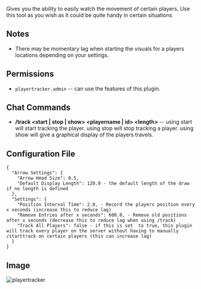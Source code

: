 Gives you the ability to easily watch the movement of certain players. Use this tool as you wish as it could be quite handy in certain situations

## Notes
- There may be momentary lag when starting the visuals for a players locations depending on your settings.

## Permissions
- `playertracker.admin` -- can use the features of this plugin.

## Chat Commands
- **/track <start | stop | show> \<playername | id\> \<length\>** -- using start will start tracking the player. using stop will stop tracking a player. using show will give a graphical display of the players travels.

## Configuration File
```
{
  "Arrow Settings": {
    "Arrow Head Size": 0.5,
    "Default Display Length": 120.0 - the default length of the draw if no length is defined
  },
  "Settings": {
    "Position Interval Time": 2.0, - Record the players position every x seconds (increase this to reduce lag)
    "Remove Entries after x seconds": 600.0, - Remove old positions after x seconds (decrease this to reduce lag when using /track)
    "Track All Players": false - if this is set  to true, this plugin will track every player on the server without having to manually /starttrack on certain players (this can increase lag)
  }
}
```

## Image
![playertracker](https://oxidemod.org/attachments/aeia3uqptdavzmb4v-lota-png.39477/ "Player Tracker Screenshot")
